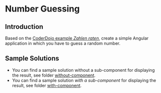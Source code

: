# Number Guessing

## Introduction

Based on the [CoderDojo example *Zahlen raten*](http://coderdojo-linz.github.io/trainingsanleitungen/web/javascript-zahlen-raten.html), create a simple Angular application in which you have to guess a random number.

## Sample Solutions

* You can find a sample solution without a sub-component for displaying the result, see folder [without-component](https://github.com/rstropek/2018-08-ng-training/tree/master/angular/9030-number-guessing/without-component).
* You can find a sample solution *with a sub-component* for displaying the result, see folder [with-component](https://github.com/rstropek/2018-08-ng-training/tree/master/angular/9030-number-guessing/with-component).
